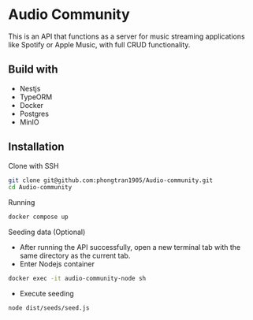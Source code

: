 
# Audio Community

This is an API that functions as a server for music streaming applications like Spotify or Apple Music, with full CRUD functionality.

## Build with

* Nestjs
* TypeORM
* Docker
* Postgres
* MinIO


## Installation

Clone with SSH 

```bash
git clone git@github.com:phongtran1905/Audio-community.git
cd Audio-community
```

Running 
```bash
docker compose up
```

Seeding data (Optional)

- After running the API successfully, open a new terminal tab with the same directory as the current tab.
- Enter Nodejs container
```bash
docker exec -it audio-community-node sh      
```
- Execute seeding
```bash
node dist/seeds/seed.js     
```
